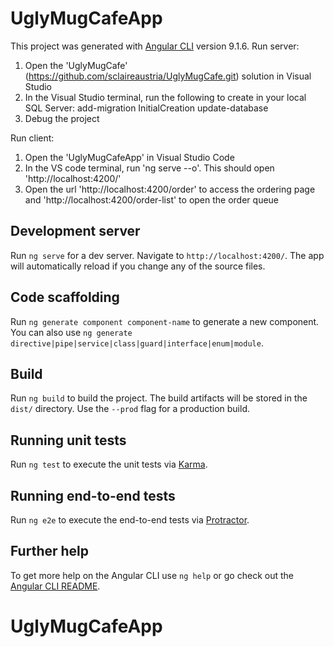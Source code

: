 # UglyMugCafeApp

This project was generated with [Angular CLI](https://github.com/angular/angular-cli) version 9.1.6.
Run server:
1. Open the 'UglyMugCafe' (https://github.com/sclaireaustria/UglyMugCafe.git) solution in Visual Studio
2. In the Visual Studio terminal, run the following to create in your local SQL Server:
	add-migration InitialCreation
	update-database
3. Debug the project

Run client: 
1. Open the 'UglyMugCafeApp' in Visual Studio Code
2. In the VS code terminal, run 'ng serve --o'. This should open 'http://localhost:4200/'
3. Open the url 'http://localhost:4200/order' to access the ordering page and 'http://localhost:4200/order-list' to open the order queue

## Development server

Run `ng serve` for a dev server. Navigate to `http://localhost:4200/`. The app will automatically reload if you change any of the source files.

## Code scaffolding

Run `ng generate component component-name` to generate a new component. You can also use `ng generate directive|pipe|service|class|guard|interface|enum|module`.

## Build

Run `ng build` to build the project. The build artifacts will be stored in the `dist/` directory. Use the `--prod` flag for a production build.

## Running unit tests

Run `ng test` to execute the unit tests via [Karma](https://karma-runner.github.io).

## Running end-to-end tests

Run `ng e2e` to execute the end-to-end tests via [Protractor](http://www.protractortest.org/).

## Further help

To get more help on the Angular CLI use `ng help` or go check out the [Angular CLI README](https://github.com/angular/angular-cli/blob/master/README.md).
# UglyMugCafeApp
